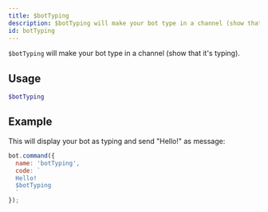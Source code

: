 ```yaml
---
title: $botTyping 
description: $botTyping will make your bot type in a channel (show that it's typing).
id: botTyping
---
```


`$botTyping` will make your bot type in a channel (show that it's typing).

## Usage

```php
$botTyping
```

## Example

This will display your bot as typing and send "Hello!" as message:

```javascript
bot.command({
  name: 'botTyping',
  code: `
  Hello!
  $botTyping
  `
});
```
